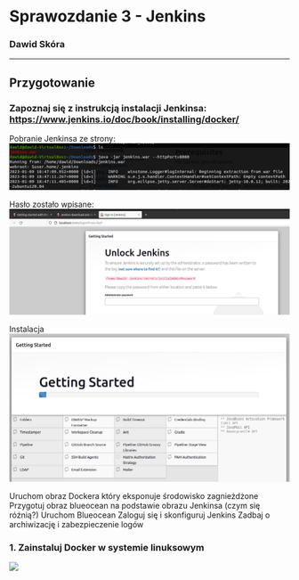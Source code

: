 # Sprawozdanie 3 - Jenkins
### Dawid Skóra

---

## Przygotowanie

### Zapoznaj się z instrukcją instalacji Jenkinsa: https://www.jenkins.io/doc/book/installing/docker/

Pobranie Jenkinsa ze strony:
![](./screeny/java.png)

Hasło zostało wpisane:
![](./screeny/jen1.png)

Instalacja
![](./screeny/jen2.png)

Uruchom obraz Dockera który eksponuje środowisko zagnieżdżone
Przygotuj obraz blueocean na podstawie obrazu Jenkinsa (czym się różnią?)
Uruchom Blueocean
Zaloguj się i skonfiguruj Jenkins
Zadbaj o archiwizację i zabezpieczenie logów

### 1. Zainstaluj Docker w systemie linuksowym
![](./screeny/docker.png)

